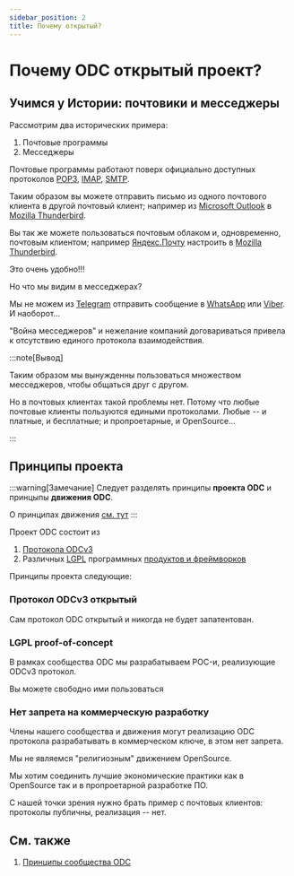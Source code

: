 ```yaml
---
sidebar_position: 2
title: Почему открытый?
---
```

# Почему ODC открытый проект?

## Учимся у Истории: почтовики и месседжеры

Рассмотрим два исторических примера:
1. Почтовые программы
2. Месседжеры

Почтовые программы работают поверх
официально доступных протоколов
[POP3](https://ru.wikipedia.org/wiki/POP3),
[IMAP](https://ru.wikipedia.org/wiki/IMAP),
[SMTP](https://ru.wikipedia.org/wiki/SMTP).

Таким образом вы можете отправить письмо
из одного почтового клиента в другой почтовый клиент;
например из
[Microsoft Outlook](https://ru.wikipedia.org/wiki/Microsoft_Outlook)
в
[Mozilla Thunderbird](https://ru.wikipedia.org/wiki/Mozilla_Thunderbird).

Вы так же можете пользоваться
почтовым облаком и, одновременно, почтовым клиентом;
например
[Яндекс.Почту](https://ru.wikipedia.org/wiki/Яндекс_Почта)
настроить в [Mozilla Thunderbird](https://ru.wikipedia.org/wiki/Mozilla_Thunderbird).

Это очень удобно!!!

Но что мы видим в месседжерах?

Мы не можем
из
[Telegram](https://ru.wikipedia.org/wiki/Telegram)
отправить сообщение
в
[WhatsApp](https://ru.wikipedia.org/wiki/WhatsApp)
или
[Viber](https://ru.wikipedia.org/wiki/Viber).
И наоборот...

"Война месседжеров" и нежелание компаний договариваться
привела к отсутствию единого протокола взаимодействия.

:::note[Вывод]

Таким образом мы вынужденны пользоваться множеством
месседжеров, чтобы общаться друг с другом.

Но в почтовых клиентах такой проблемы нет.
Потому что любые почтовые клиенты 
пользуются едиными протоколами.
Любые -- и платные, и бесплатные;
и пропроетарные, и OpenSource...

:::

## Принципы проекта

:::warning[Замечание]
Следует разделять принципы 
**проекта ODC**
и принцыпы
**движения ODC**.

О принципах движения [см. тут](../intro/principles.md)
::: 

Проект ODC состоит из 
1. [Протокола ODCv3](../../project3/intro.md)
2. Различных [LGPL](../content/sources/lgpl.md) программных [продуктов и фреймворков](../../project3/fraimworks/index.md)

Принципы проекта следующие:

### Протокол ODCv3 открытый

Сам протокол ODC
открытый и никогда не будет запатентован.

### LGPL proof-of-concept

В рамках 
сообщества ODC
мы разрабатываем
POC-и, реализующие ODCv3 протокол.

Вы можете свободно ими пользоваться

### Нет запрета на коммерческую разработку

Члены нашего сообщества и движения
могут реализацию ODC протокола 
разрабатывать в коммерческом ключе,
в этом нет запрета.

Мы не являемся 
"религиозным"
движением OpenSource.

Мы хотим соединить лучшие
экономические практики
как в OpenSource
так и в пропроетарной разработке ПО.

С нашей точки зрения нужно
брать пример с почтовых клиентов:
протоколы публичны, реализация -- нет.


## См. также

1. [Принципы сообщества ODC](../intro/principles.md)